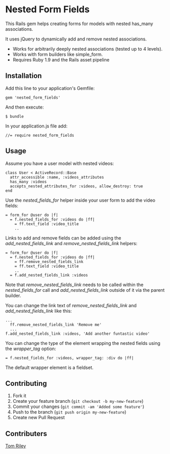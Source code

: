 # Nested Form Fields

This Rails gem helps creating forms for models with nested has_many associations.

It uses jQuery to dynamically add and remove nested associations.

- Works for arbitrarily deeply nested associations (tested up to 4 levels).
- Works with form builders like simple_form.
- Requires Ruby 1.9 and the Rails asset pipeline



## Installation

Add this line to your application's Gemfile:

    gem 'nested_form_fields'

And then execute:

    $ bundle
    
In your application.js file add: 

    //= require nested_form_fields

## Usage

Assume you have a user model with nested videos:

    class User < ActiveRecord::Base
      attr_accessible :name, :videos_attributes
      has_many :videos
      accepts_nested_attributes_for :videos, allow_destroy: true
    end 

Use the *nested_fields_for* helper inside your user form to add the video fields:

    = form_for @user do |f|
      = f.nested_fields_for :videos do |ff|
        = ff.text_field :video_title
        ..
  
Links to add and remove fields can be added using the *add_nested_fields_link* and *remove_nested_fields_link* helpers:

    = form_for @user do |f|
      = f.nested_fields_for :videos do |ff|
        = ff.remove_nested_fields_link
        = ff.text_field :video_title
        ..
      = f.add_nested_fields_link :videos
      
Note that *remove_nested_fields_link* needs to be called within the *nested_fields_for* call and *add_nested_fields_link* outside of it via the parent builder.

You can change the link text of *remove_nested_fields_link* and *add_nested_fields_link* like this:

    ...
      ff.remove_nested_fields_link 'Remove me'
      ...
    f.add_nested_fields_link :videos, 'Add another funtastic video'

You can change the type of the element wrapping the nested fields using the *wrapper_tag* option:

    = f.nested_fields_for :videos, wrapper_tag: :div do |ff|

The default wrapper element is a fieldset.
    

## Contributing

1. Fork it
2. Create your feature branch (`git checkout -b my-new-feature`)
3. Commit your changes (`git commit -am 'Added some feature'`)
4. Push to the branch (`git push origin my-new-feature`)
5. Create new Pull Request


## Contributers

[Tom Riley](https://github.com/tomriley)
